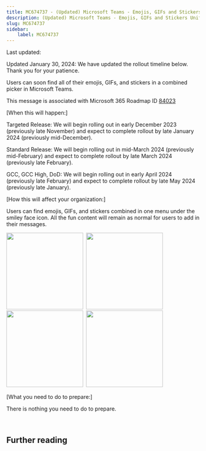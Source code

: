 ```yaml
---
title: MC674737 - (Updated) Microsoft Teams - Emojis, GIFs and Stickers Unified in One Picker
description: (Updated) Microsoft Teams - Emojis, GIFs and Stickers Unified in One Picker
slug: MC674737
sidebar:
    label: MC674737
---
```



Last updated: 

<p>Updated January 30, 2024: We have updated the rollout timeline below. Thank you for your patience.</p><p>Users can soon find all of their emojis, GIFs, and stickers in a combined picker in Microsoft Teams.<br></p><p>This message is associated with Microsoft 365 Roadmap ID <a href="https://www.microsoft.com/microsoft-365/roadmap?filters=&amp;searchterms=84023" target="_blank">84023</a><br></p><p>[When this will happen:]<br></p><p>Targeted Release: We will begin rolling out in early December 2023 (previously late November) and expect to complete rollout by late January 2024 (previously mid-December).
</p><p>Standard Release: We will begin rolling out in mid-March 2024 (previously mid-February) and expect to complete rollout by late March 2024 (previously late February).
</p><p>GCC, GCC High, DoD: We will begin rolling out in early April 2024 (previously late February) and expect to complete rollout by late May 2024 (previously late January).<br></p><p>[How this will affect your organization:]<br></p><p>Users can find emojis, GIFs, and stickers combined in one menu under the smiley face icon. All the fun content will remain as normal for users to add in their messages.</p><p><img src="https://img-prod-cms-rt-microsoft-com.akamaized.net/cms/api/am/imageFileData/RW1aD03?ver=8ef0" style="width: 200px;">&nbsp;&nbsp;<img src="https://img-prod-cms-rt-microsoft-com.akamaized.net/cms/api/am/imageFileData/RW1aIb4?ver=dc38" style="width: 200px;">&nbsp; &nbsp;<img src="https://img-prod-cms-rt-microsoft-com.akamaized.net/cms/api/am/imageFileData/RW1aAuB?ver=3eb0" style="width: 200px;">&nbsp;&nbsp;<img src="https://img-prod-cms-rt-microsoft-com.akamaized.net/cms/api/am/imageFileData/RW1aFyu?ver=7240" style="width: 200px;"><br></p><p>[What you need to do to prepare:]</p><p>There is nothing you need to do to prepare.</p><p><br></p>

## Further reading
